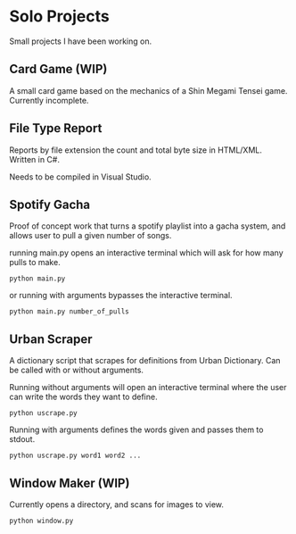 # Solo Projects
Small projects I have been working on.

## Card Game (WIP)
A small card game based on the mechanics of a Shin Megami Tensei game. Currently incomplete.

## File Type Report
Reports by file extension the count and total byte size in HTML/XML. Written in C#.

Needs to be compiled in Visual Studio.

## Spotify Gacha
Proof of concept work that turns a spotify playlist into a gacha system, and allows user to pull a given number of songs.

running main.py opens an interactive terminal which will ask for how many pulls to make.

`python main.py`

or running with arguments bypasses the interactive terminal.

`python main.py number_of_pulls`

## Urban Scraper
A dictionary script that scrapes for definitions from Urban Dictionary. Can be called with or without arguments.

Running without arguments will open an interactive terminal where the user can write the words they want to define.

`python uscrape.py`

Running with arguments defines the words given and passes them to stdout.

`python uscrape.py word1 word2 ...`

## Window Maker (WIP)
Currently opens a directory, and scans for images to view.

`python window.py`


